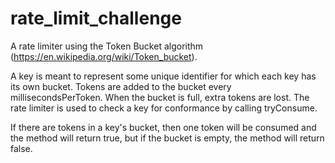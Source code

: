 # rate_limit_challenge
A rate limiter using the Token Bucket algorithm (https://en.wikipedia.org/wiki/Token_bucket).

A key is meant to represent some unique identifier for which each key has its own bucket.
Tokens are added to the bucket every millisecondsPerToken. When the bucket is full,
extra tokens are lost. The rate limiter is used to check a key for conformance by calling tryConsume.

If there are tokens in a key's bucket, then one token will be consumed and the method will return true,
but if the bucket is empty, the method will return false.
